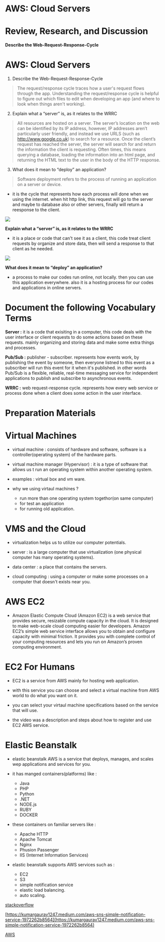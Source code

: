 # AWS: Cloud Servers


# Review, Research, and Discussion

**Describe the Web-Request-Response-Cycle**
# AWS: Cloud Servers

1. Describe the Web-Request-Response-Cycle
> The request/response cycle traces how a user's request flows through the app. Understanding the request/response cycle is helpful to figure out which files to edit when developing an app (and where to look when things aren't working).

2. Explain what a “server” is, as it relates to the WRRC
> All resources are hosted on a server. The server’s location on the web can be identified by its IP address, however, IP addresses aren’t particularly user friendly, and instead we use URLS (such as http://www.google.co.uk) to search for a resource. Once the client’s request has reached the server, the server will search for and return the information the client is requesting. Often times, this means querying a database, loading the information into an html page, and returning the HTML text to the user in the body of the HTTP response.

3. What does it mean to “deploy” an application?
> Software deployment refers to the process of running an application on a server or device.

- it is the cycle that represents how each process will done when we using the internet. when hit http link, this request will go to the server and maybe to database also or other servers, finally will return a reesponse to the client.

![](https://raw.githubusercontent.com/kennyalmendral/kennyalmendral.github.io/master/images/request-response-cycle.png)

**Explain what a “server” is, as it relates to the WRRC**

- it is a place or code that can't see it as a client, this code treat client requests by organize and store data, then will send a response to that client as he needed.

![](https://loopback.io/pages/en/lb4/imgs/sequence-details.png)

**What does it mean to “deploy” an application?**

- a process to make our codes run online, not locally. then you can use this application everywhere. also it is a hosting process for our codes and applications in online servers.

# Document the following Vocabulary Terms

**Server :** it is a code that exisiting in a computer, this code deals with the user interface or client requests to do some actions based on these requests. mainly organizing and storing data and make some extra things and processes.

**Pub/Sub :** publisher - subscriber. represents how events work, by publishing the event by someone, then everyone listned to this event as a subscriber will run this event for it when it's published.
in other words Pub/Sub is a flexible, reliable, real-time messaging service for independent applications to publish and subscribe to asynchronous events.

**WRRC :** web request-response cycle. represents how every web service or process done when a client does some action in the user interface.

# Preparation Materials

# Virtual Machines

- virtual machine : consists of hardware and software, software is a controller(operating system) of the hardware parts.

- virtual machine manager (Hypervisor) : it is a type of software that allows us t run an operating system within another operating system.

- examples : virtual box and vm ware.

- why we using virtaul machines ?

  - run more than one operating system togethor(on same computer)
  - for test an application
  - for running old application.

# VMS and the Cloud

- virtualization helps us to utilize our computer potentials.

- server : is a large computer that use virtualization (one physical computer has many operating systems).

- data center : a place that contains the servers.

- cloud computing : using a computer or make some processes on a computer that doesn't exists near you.



# AWS EC2

- Amazon Elastic Compute Cloud (Amazon EC2) is a web service that provides secure, resizable compute capacity in the cloud. It is designed to make web-scale cloud computing easier for developers. Amazon EC2’s simple web service interface allows you to obtain and configure capacity with minimal friction. It provides you with complete control of your computing resources and lets you run on Amazon’s proven computing environment.

# EC2 For Humans

- EC2 is a service from AWS mainly for hosting web application.

- with this service you can choose and select a virtual machine from AWS world to do what you want on it.

- you can select your virtaul machine specifications based on the service that will use.

- the video was a description and steps about how to register and use EC2 AWS service.

# Elastic Beanstalk

- elastic beanstalk AWS is a service that deploys, manages, and scales wep applications and services for you.

- it has manged containers(platforms) like :

  - Java
  - PHP
  - Python
  - .NET
  - NODE.js
  - RUBY
  - DOCKER

- these containers on familiar servers like :

  - Apache HTTP
  - Apache Tomcat
  - Nginx
  - Phusion Passenger
  - IIS (Internet Information Services)

- elastic beanstalk supports AWS services such as :

  - EC2
  - S3
  - simple notification service
  - elastic load balancing.
  - auto scaling.



[stackoverflow](https://stackoverflow.com/questions/7042340/error-cant-set-headers-after-they-are-sent-to-the-client?rq=1)

[https://kumargaurav1247.medium.com/aws-sns-simple-notification-service-1972262b8564](https://kumargaurav1247.medium.com/aws-sns-simple-notification-service-1972262b8564)

[AWS](https://aws.amazon.com/ec2/?ec2-whats-new.sort-by=item.additionalFields.postDateTime&ec2-whats-new.sort-order=desc)


